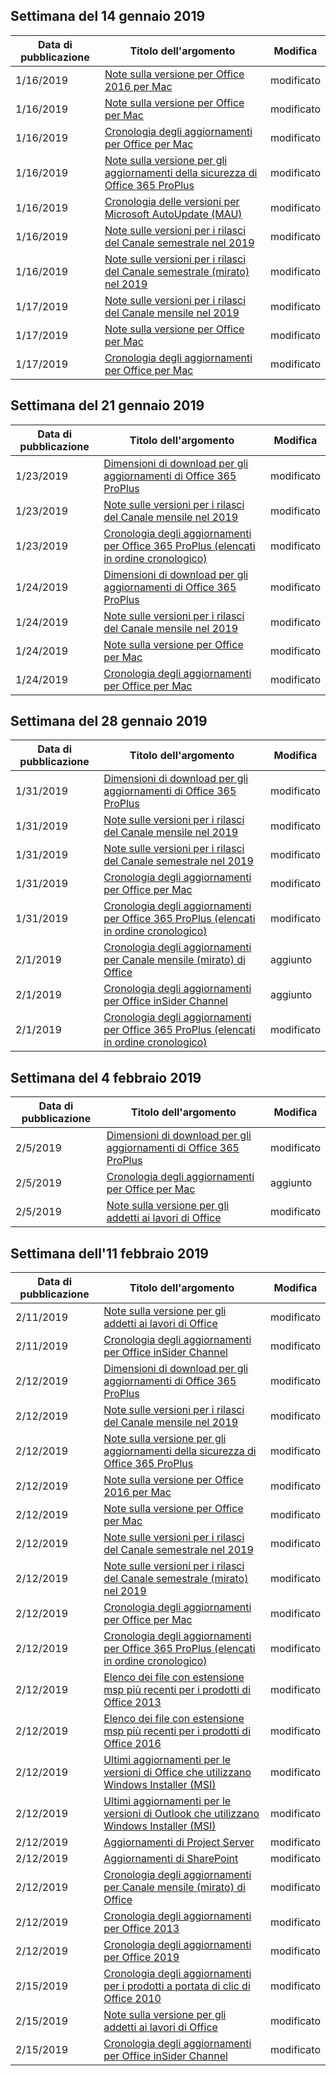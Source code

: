 <!-- This file is generated automatically each week. Changes made to this file will be overwritten.-->




## <a name="week-of-january-14-2019"></a>Settimana del 14 gennaio 2019


| Data di pubblicazione |Titolo dell'argomento | Modifica |
|------|------------|--------|
| 1/16/2019 | [Note sulla versione per Office 2016 per Mac](/OfficeUpdates/release-notes-office-2016-mac) | modificato |
| 1/16/2019 | [Note sulla versione per Office per Mac](/OfficeUpdates/release-notes-office-for-mac) | modificato |
| 1/16/2019 | [Cronologia degli aggiornamenti per Office per Mac](/OfficeUpdates/update-history-office-for-mac) | modificato |
| 1/16/2019 | [Note sulla versione per gli aggiornamenti della sicurezza di Office 365 ProPlus](/OfficeUpdates/office365-proplus-security-updates) | modificato |
| 1/16/2019 | [Cronologia delle versioni per Microsoft AutoUpdate (MAU)](/OfficeUpdates/release-history-microsoft-autoupdate) | modificato |
| 1/16/2019 | [Note sulle versioni per i rilasci del Canale semestrale nel 2019](/OfficeUpdates/semi-annual-channel-2019) | modificato |
| 1/16/2019 | [Note sulle versioni per i rilasci del Canale semestrale (mirato) nel 2019](/OfficeUpdates/semi-annual-channel-targeted-2019) | modificato |
| 1/17/2019 | [Note sulle versioni per i rilasci del Canale mensile nel 2019](/OfficeUpdates/monthly-channel-2019) | modificato |
| 1/17/2019 | [Note sulla versione per Office per Mac](/OfficeUpdates/release-notes-office-for-mac) | modificato |
| 1/17/2019 | [Cronologia degli aggiornamenti per Office per Mac](/OfficeUpdates/update-history-office-for-mac) | modificato |


## <a name="week-of-january-21-2019"></a>Settimana del 21 gennaio 2019


| Data di pubblicazione |Titolo dell'argomento | Modifica |
|------|------------|--------|
| 1/23/2019 | [Dimensioni di download per gli aggiornamenti di Office 365 ProPlus](/OfficeUpdates/download-sizes-office365-proplus-updates) | modificato |
| 1/23/2019 | [Note sulle versioni per i rilasci del Canale mensile nel 2019](/OfficeUpdates/monthly-channel-2019) | modificato |
| 1/23/2019 | [Cronologia degli aggiornamenti per Office 365 ProPlus (elencati in ordine cronologico)](/OfficeUpdates/update-history-office365-proplus-by-date) | modificato |
| 1/24/2019 | [Dimensioni di download per gli aggiornamenti di Office 365 ProPlus](/OfficeUpdates/download-sizes-office365-proplus-updates) | modificato |
| 1/24/2019 | [Note sulle versioni per i rilasci del Canale mensile nel 2019](/OfficeUpdates/monthly-channel-2019) | modificato |
| 1/24/2019 | [Note sulla versione per Office per Mac](/OfficeUpdates/release-notes-office-for-mac) | modificato |
| 1/24/2019 | [Cronologia degli aggiornamenti per Office per Mac](/OfficeUpdates/update-history-office-for-mac) | modificato |


## <a name="week-of-january-28-2019"></a>Settimana del 28 gennaio 2019


| Data di pubblicazione |Titolo dell'argomento | Modifica |
|------|------------|--------|
| 1/31/2019 | [Dimensioni di download per gli aggiornamenti di Office 365 ProPlus](/OfficeUpdates/download-sizes-office365-proplus-updates) | modificato |
| 1/31/2019 | [Note sulle versioni per i rilasci del Canale mensile nel 2019](/OfficeUpdates/monthly-channel-2019) | modificato |
| 1/31/2019 | [Note sulle versioni per i rilasci del Canale semestrale nel 2019](/OfficeUpdates/semi-annual-channel-2019) | modificato |
| 1/31/2019 | [Cronologia degli aggiornamenti per Office per Mac](/OfficeUpdates/update-history-office-for-mac) | modificato |
| 1/31/2019 | [Cronologia degli aggiornamenti per Office 365 ProPlus (elencati in ordine cronologico)](/OfficeUpdates/update-history-office365-proplus-by-date) | modificato |
| 2/1/2019 | [Cronologia degli aggiornamenti per Canale mensile (mirato) di Office](/OfficeUpdates/update-history-monthly-channel-targeted) | aggiunto |
| 2/1/2019 | [Cronologia degli aggiornamenti per Office inSider Channel](/OfficeUpdates/update-history-office-insider) | aggiunto |
| 2/1/2019 | [Cronologia degli aggiornamenti per Office 365 ProPlus (elencati in ordine cronologico)](/OfficeUpdates/update-history-office365-proplus-by-date) | modificato |


## <a name="week-of-february-04-2019"></a>Settimana del 4 febbraio 2019


| Data di pubblicazione |Titolo dell'argomento | Modifica |
|------|------------|--------|
| 2/5/2019 | [Dimensioni di download per gli aggiornamenti di Office 365 ProPlus](/OfficeUpdates/download-sizes-office365-proplus-updates) | modificato |
| 2/5/2019 | [Cronologia degli aggiornamenti per Office per Mac](/OfficeUpdates/release-notes-office-insider) | aggiunto |
| 2/5/2019 | [Note sulla versione per gli addetti ai lavori di Office](/OfficeUpdates/release-notes-office-insider) | modificato |


## <a name="week-of-february-11-2019"></a>Settimana dell'11 febbraio 2019


| Data di pubblicazione |Titolo dell'argomento | Modifica |
|------|------------|--------|
| 2/11/2019 | [Note sulla versione per gli addetti ai lavori di Office](/OfficeUpdates/release-notes-office-insider) | modificato |
| 2/11/2019 | [Cronologia degli aggiornamenti per Office inSider Channel](/OfficeUpdates/update-history-office-insider) | modificato |
| 2/12/2019 | [Dimensioni di download per gli aggiornamenti di Office 365 ProPlus](/OfficeUpdates/download-sizes-office365-proplus-updates) | modificato |
| 2/12/2019 | [Note sulle versioni per i rilasci del Canale mensile nel 2019](/OfficeUpdates/monthly-channel-2019) | modificato |
| 2/12/2019 | [Note sulla versione per gli aggiornamenti della sicurezza di Office 365 ProPlus](/OfficeUpdates/office365-proplus-security-updates) | modificato |
| 2/12/2019 | [Note sulla versione per Office 2016 per Mac](/OfficeUpdates/release-notes-office-2016-mac) | modificato |
| 2/12/2019 | [Note sulla versione per Office per Mac](/OfficeUpdates/release-notes-office-for-mac) | modificato |
| 2/12/2019 | [Note sulle versioni per i rilasci del Canale semestrale nel 2019](/OfficeUpdates/semi-annual-channel-2019) | modificato |
| 2/12/2019 | [Note sulle versioni per i rilasci del Canale semestrale (mirato) nel 2019](/OfficeUpdates/semi-annual-channel-targeted-2019) | modificato |
| 2/12/2019 | [Cronologia degli aggiornamenti per Office per Mac](/OfficeUpdates/update-history-office-for-mac) | modificato |
| 2/12/2019 | [Cronologia degli aggiornamenti per Office 365 ProPlus (elencati in ordine cronologico)](/OfficeUpdates/update-history-office365-proplus-by-date) | modificato |
| 2/12/2019 | [Elenco dei file con estensione msp più recenti per i prodotti di Office 2013](/OfficeUpdates/msp-files-office-2013) | modificato |
| 2/12/2019 | [Elenco dei file con estensione msp più recenti per i prodotti di Office 2016](/OfficeUpdates/msp-files-office-2016) | modificato |
| 2/12/2019 | [Ultimi aggiornamenti per le versioni di Office che utilizzano Windows Installer (MSI)](/OfficeUpdates/office-updates-msi) | modificato |
| 2/12/2019 | [Ultimi aggiornamenti per le versioni di Outlook che utilizzano Windows Installer (MSI)](/OfficeUpdates/outlook-updates-msi) | modificato |
| 2/12/2019 | [Aggiornamenti di Project Server](/OfficeUpdates/project-server-updates) | modificato |
| 2/12/2019 | [Aggiornamenti di SharePoint](/OfficeUpdates/sharepoint-updates) | modificato |
| 2/12/2019 | [Cronologia degli aggiornamenti per Canale mensile (mirato) di Office](/OfficeUpdates/update-history-monthly-channel-targeted) | modificato |
| 2/12/2019 | [Cronologia degli aggiornamenti per Office 2013](/OfficeUpdates/update-history-office-2013) | modificato |
| 2/12/2019 | [Cronologia degli aggiornamenti per Office 2019](/OfficeUpdates/update-history-office-2019) | modificato |
| 2/15/2019 | [Cronologia degli aggiornamenti per i prodotti a portata di clic di Office 2010](/OfficeUpdates/update-history-office-2010-click-to-run) | modificato |
| 2/15/2019 | [Note sulla versione per gli addetti ai lavori di Office](/OfficeUpdates/release-notes-office-insider) | modificato |
| 2/15/2019 | [Cronologia degli aggiornamenti per Office inSider Channel](/OfficeUpdates/update-history-office-insider) | modificato |
